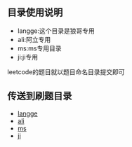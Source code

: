 ## 目录使用说明

- langge:这个目录是狼哥专用
- ali:阿立专用
- ms:ms专用目录
- ji:ji专用

leetcode的题目就以题目命名目录提交即可

## 传送到刷题目录

- [langge](langge)
- [ali](ali)
- [ms](ms)
- [ji](ji)
